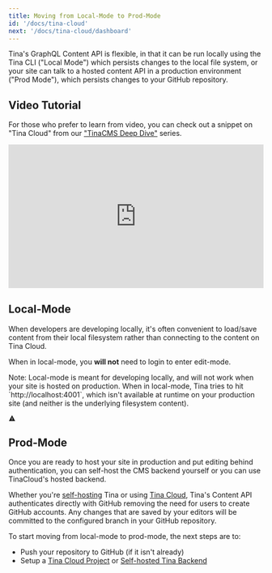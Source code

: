 ```yaml
---
title: Moving from Local-Mode to Prod-Mode
id: '/docs/tina-cloud'
next: '/docs/tina-cloud/dashboard'
---
```


Tina's GraphQL Content API is flexible, in that it can be run locally using the Tina CLI ("Local Mode") which persists changes to the local file system, or your site can talk to a hosted content API in a production environment ("Prod Mode"), which persists changes to your GitHub repository.

## Video Tutorial

For those who prefer to learn from video, you can check out a snippet on "Tina Cloud" from our ["TinaCMS Deep Dive"](https://www.youtube.com/watch?v=PcgnJDILv4w&list=PLPar4H9PHKVqoCwZy79PHr8-W_vA3lAOB&pp=iAQB) series.

<div style="position:relative;padding-top:56.25%;">
  <iframe width="560" frameborder="0" allowfullscreen
      style="position:absolute;top:0;left:0;width:100%;height:100%;" src="https://www.youtube.com/embed/r9vzL_8PEW8?start=39" title="TinaCMS Deep Dive (Going To Production)" allow="accelerometer; autoplay; clipboard-write; encrypted-media; gyroscope; picture-in-picture; web-share">
  </iframe>
</div>

## Local-Mode

When developers are developing locally, it's often convenient to load/save content from their local filesystem rather than connecting to the content on Tina Cloud.

When in local-mode, you **will not** need to login to enter edit-mode.

<div class="short-code-warning">
   <div>
      <p>Note: Local-mode is meant for developing locally, and will not work when your site is hosted on production. When in local-mode, Tina tries to hit `http://localhost:4001`, which isn't available at runtime on your production site (and neither is the underlying filesystem content).</p>
   </div>
   <svg stroke="currentColor" fill="currentColor" stroke-width="0" viewBox="0 0 512 512" height="1em" width="1em" xmlns="http://www.w3.org/2000/svg">
      <path d="M32 464h448L256 48 32 464zm248-64h-48v-48h48v48zm0-80h-48v-96h48v96z"></path>
   </svg>
</div>

## Prod-Mode

Once you are ready to host your site in production and put editing behind authentication, you can self-host the CMS backend yourself or you can use TinaCloud's hosted backend.

Whether you're [self-hosting](/docs/self-hosted/overview) Tina or using [Tina Cloud](/docs/tina-cloud/dashboard/), Tina's Content API authenticates directly with GitHub removing the need for users to create GitHub accounts. Any changes that are saved by your editors will be committed to the configured branch in your GitHub repository.

To start moving from local-mode to prod-mode, the next steps are to:

- Push your repository to GitHub (if it isn't already)
- Setup a [Tina Cloud Project](/docs/tina-cloud/dashboard) or [Self-hosted Tina Backend](/docs/self-hosted/overview)
